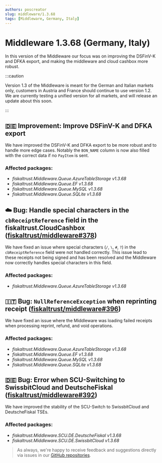 ```yaml
---
authors: poscreator
slug: middleware/1.3.68
tags: [Middleware, Germany, Italy]
---
```


# Middleware 1.3.68 (Germany, Italy)
In this version of the Middleware our focus was on improving the DSFinV-K and DFKA export,
and making the middleware and cloud cashbox more robust.

<!--truncate-->

:::caution

Version 1.3 of the Middleware is meant for the German and Italian markets only, customers in Austria and France should continue to use version 1.2.
We are currently testing a unified version for all markets, and will release an update about this soon.

:::


## 🇩🇪 Improvement: Improve DSFinV-K and DFKA export

We have improved the DSFinV-K and DFKA export to be more robust and to handle more edge cases.
Notably the `BON_NAME` column is now also filled with the correct data if no `PayItem` is sent.

### Affected packages:
- _fiskaltrust.Middleware.Queue.AzureTableStorage v1.3.68_
- _fiskaltrust.Middleware.Queue.EF v1.3.68_
- _fiskaltrust.Middleware.Queue.MySQL v1.3.68_
- _fiskaltrust.Middleware.Queue.SQLite v1.3.68_


## ☁️ Bug: Handle special characters in the `cbReceiptReference` field in the fiskaltrust.CloudCashbox ([fiskaltrust/middleware#378](https://github.com/fiskaltrust/middleware/pull/378))

We have fixed an issue where special characters (`/`, `\`, `#`, `?`) in the `cbReceiptReference` field were not handled correctly.
This issue lead to these receipts not being signed and has been resolved and the Middleware now correctly handles special characters in this field.

### Affected packages:
- _fiskaltrust.Middleware.Queue.AzureTableStorage v1.3.68_


## 🇮🇹 Bug: `NullReferenceException` when reprinting receipt ([fiskaltrust/middleware#396](https://github.com/fiskaltrust/middleware/pull/396))

We have fixed an issue where the Middleware was loading failed receipts when processing reprint, refund, and void operations.

### Affected packages:
- _fiskaltrust.Middleware.Queue.AzureTableStorage v1.3.68_
- _fiskaltrust.Middleware.Queue.EF v1.3.68_
- _fiskaltrust.Middleware.Queue.MySQL v1.3.68_
- _fiskaltrust.Middleware.Queue.SQLite v1.3.68_


## 🇩🇪 Bug: Error when SCU-Switching to SwissbitCloud and DeutscheFiskal ([fiskaltrust/middleware#392](https://github.com/fiskaltrust/middleware/pull/392))

We have improved the stability of the SCU-Switch to SwissbitCloud and DeutscheFiskal TSEs.

### Affected packages:
- _fiskaltrust.Middleware.SCU.DE.DeutscheFiskal v1.3.68_
- _fiskaltrust.Middleware.SCU.DE.SwissbitCloud v1.3.68_


> As always, we're happy to receive feedback and suggestions directly via issues in our [GitHub repositories](https://github.com/fiskaltrust).
